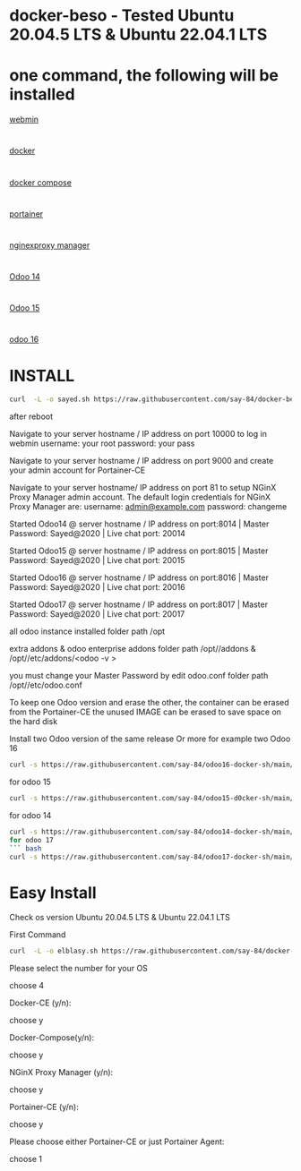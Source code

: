 # docker-beso - Tested  Ubuntu 20.04.5 LTS & Ubuntu 22.04.1 LTS
#  one command, the following will be installed
[ webmin](https://www.webmin.com/)
#
[ docker](https://www.docker.com/)
#
[ docker compose](https://docs.docker.com/engine/reference/commandline/compose/)
#
[portainer](https://docs.portainer.io/)
#
[ nginexproxy manager](https://nginxproxymanager.com/)
#
[ Odoo 14](https://www.odoo.com/documentation/14.0/)
#
[ Odoo 15](https://www.odoo.com/documentation/15.0/)
#
[odoo 16](https://www.odoo.com/documentation/16.0/)


# INSTALL
``` bash
curl  -L -o sayed.sh https://raw.githubusercontent.com/say-84/docker-beso/main/sayed.sh  && chmod +x sayed.sh && ./sayed.sh
```


<p>

after reboot 
 
Navigate to your server hostname / IP address on port 10000 to log in webmin
username: your root
password: your pass 
 
Navigate to your server hostname / IP address on port 9000 and create your admin account for Portainer-CE
 
Navigate to your server hostname/ IP address on port 81 to setup
NGinX Proxy Manager admin account.
The default login credentials for NGinX Proxy Manager are:
username: admin@example.com
password: changeme   
 
Started Odoo14 @ server hostname / IP address on port:8014 | Master Password: Sayed@2020 | Live chat port: 20014

Started Odoo15 @ server hostname / IP address on port:8015 | Master Password: Sayed@2020 | Live chat port: 20015
 
Started Odoo16 @ server hostname / IP address on port:8016 | Master Password: Sayed@2020 | Live chat port: 20016
 
Started Odoo17 @ server hostname / IP address on port:8017 | Master Password: Sayed@2020 | Live chat port: 20017

all odoo instance installed  folder path  /opt
 
extra addons & odoo enterprise addons  folder path /opt/<your-odoo-inst>/addons & /opt/<your-odoo-inst>/etc/addons/<odoo -v >
 
you must change your Master Password by edit odoo.conf folder path /opt/<your-odoo-inst>/etc/odoo.conf
 
 
To keep one Odoo version and erase  the other, the container can be erased from the Portainer-CE   the unused IMAGE  can be erased to save space on the hard disk


 </p>
 
 Install two Odoo version  of the same release  Or more
 for example  two Odoo 16 
``` bash
curl -s https://raw.githubusercontent.com/say-84/odoo16-docker-sh/main/run.sh | sudo bash -s  <odoo-name> <odoo port> <chat port> 
 ```
 for odoo 15
  ``` bash
 curl -s https://raw.githubusercontent.com/say-84/odoo15-d0cker-sh/main/run.sh | sudo bash -s <odoo-name> <odoo port> <chat port>
  ```
 for odoo 14 
  ``` bash
 curl -s https://raw.githubusercontent.com/say-84/odoo14-docker-sh/main/run.sh | sudo bash -s <odoo-name> <odoo port> <chat port>
 for odoo 17
  ``` bash
 curl -s https://raw.githubusercontent.com/say-84/odoo17-docker-sh/main/run.sh | sudo bash -s <odoo-name> <odoo port> <chat port>
   ```
# Easy Install


Check os version Ubuntu 20.04.5 LTS & Ubuntu 22.04.1 LTS
 
 First Command
``` bash
curl  -L -o elblasy.sh https://raw.githubusercontent.com/say-84/docker-beso/main/sayed.sh  && chmod +x sayed.sh && ./sayed.sh
```
 


Please select the number for your OS
 
choose 4
 
Docker-CE (y/n): 
 
choose y
 
Docker-Compose(y/n):
 
choose y
 
NGinX Proxy Manager (y/n):
 
choose y
 
Portainer-CE (y/n):
 
choose y
 
Please choose either Portainer-CE or just Portainer Agent:
 
choose 1
 
 
 

 
   


     
        
        
        
        


